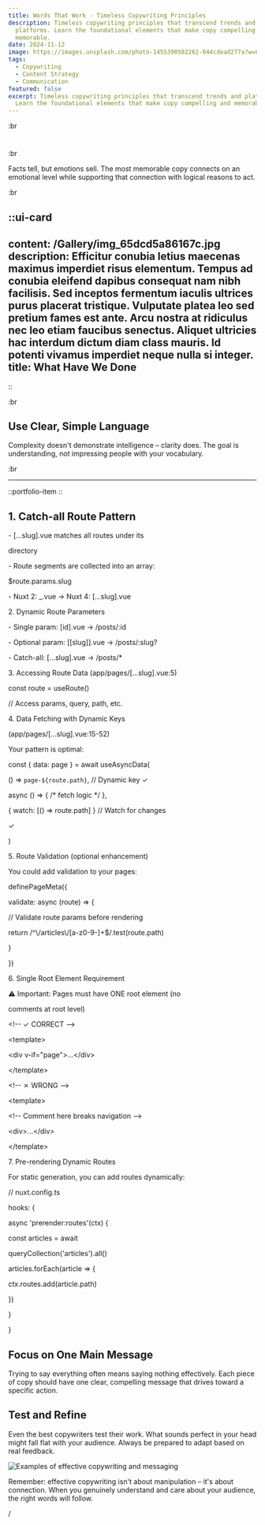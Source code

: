 ```yaml
---
title: Words That Work - Timeless Copywriting Principles
description: Timeless copywriting principles that transcend trends and
  platforms. Learn the foundational elements that make copy compelling and
  memorable.
date: 2024-11-12
image: https://images.unsplash.com/photo-1455390582262-044cdead277a?w=800&h=600&fit=crop&crop=center
tags:
  - Copywriting
  - Content Strategy
  - Communication
featured: false
excerpt: Timeless copywriting principles that transcend trends and platforms.
  Learn the foundational elements that make copy compelling and memorable.
---
```


:br

#

:br

Facts tell, but emotions sell. The most memorable copy connects on an emotional level while supporting that connection with logical reasons to act.

:br

::ui-card
---
content: /Gallery/img_65dcd5a86167c.jpg
description: Efficitur conubia letius maecenas maximus imperdiet risus
  elementum. Tempus ad conubia eleifend dapibus consequat nam nibh facilisis.
  Sed inceptos fermentum iaculis ultrices purus placerat tristique. Vulputate
  platea leo sed pretium fames est ante. Arcu nostra at ridiculus nec leo etiam
  faucibus senectus. Aliquet ultricies hac interdum dictum diam class mauris. Id
  potenti vivamus imperdiet neque nulla si integer.
title: What Have We Done
---
::

:br

## Use Clear, Simple Language

Complexity doesn't demonstrate intelligence – clarity does. The goal is understanding, not impressing people with your vocabulary.

:br

---

::portfolio-item
::

## 1. Catch-all Route Pattern

\- \[...slug].vue matches all routes under its

directory

\- Route segments are collected into an array:

$route.params.slug

\- Nuxt 2: \_.vue → Nuxt 4: \[...slug].vue

2\. Dynamic Route Parameters

\- Single param: \[id].vue → /posts/\:id

\- Optional param: \[\[slug]].vue → /posts/\:slug?

\- Catch-all: \[...slug].vue → /posts/\*

3\. Accessing Route Data (app/pages/\[...slug].vue:5)

const route = useRoute()

// Access params, query, path, etc.

4\. Data Fetching with Dynamic Keys

(app/pages/\[...slug].vue:15-52)

Your pattern is optimal:

const { data: page } = await useAsyncData(

() => `page-${route.path}`, // Dynamic key ✓

async () => { /\* fetch logic \*/ },

{ watch: \[() => route.path] } // Watch for changes

✓

)

5\. Route Validation (optional enhancement)

You could add validation to your pages:

definePageMeta({

validate: async (route) => {

// Validate route params before rendering

return /^\\/articles\\/\[a-z0-9-]+$/.test(route.path)

}

})

6\. Single Root Element Requirement

⚠️ Important: Pages must have ONE root element (no

comments at root level)

\<!-- ✓ CORRECT -->

\<template>

\<div v-if="page">...\</div>

\</template>

\<!-- ✗ WRONG -->

\<template>

\<!-- Comment here breaks navigation -->

\<div>...\</div>

\</template>

7\. Pre-rendering Dynamic Routes

For static generation, you can add routes dynamically:

// nuxt.config.ts

hooks: {

async 'prerender\:routes'(ctx) {

const articles = await

queryCollection('articles').all()

articles.forEach(article => {

ctx.routes.add(article.path)

})

}

}

## Focus on One Main Message

Trying to say everything often means saying nothing effectively. Each piece of copy should have one clear, compelling message that drives toward a specific action.

## Test and Refine

Even the best copywriters test their work. What sounds perfect in your head might fall flat with your audience. Always be prepared to adapt based on real feedback.

![Examples of effective copywriting and messaging](https://images.unsplash.com/photo-1542435503-956c469947f6?w=800\&h=300\&fit=crop\&crop=center)

Remember: effective copywriting isn't about manipulation – it's about connection. When you genuinely understand and care about your audience, the right words will follow.

/
